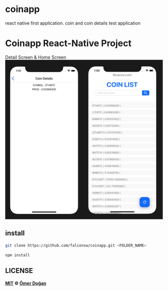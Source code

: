 # coinapp
react native first application. coin and coin details test application

# Coinapp React-Native Project

Detail Screen & Home Screen
<img src="https://github.com/falconsw/coinapp/blob/master/screenshots/detail.png"/>

## install
```bash
git clone https://github.com/falconsw/coinapp.git <FOLDER_NAME>
```

```bash 
npm install
``` 

## LICENSE

#### [MIT](./LICENSE) © [Ömer Doğan](http://doganomer.com)

